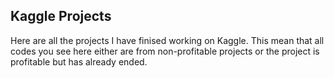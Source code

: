 ## Kaggle Projects

Here are all the projects I have finised working on Kaggle. This mean that all codes you see here either are from non-profitable projects or the project is profitable but has already ended.
